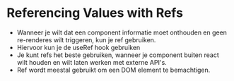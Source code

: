 # Referencing Values with Refs
- Wanneer je wilt dat een component informatie moet onthouden en geen re-renderes wilt triggeren, kun je ref gebruiken.
- Hiervoor kun je de useRef hook gebruiken
- Je kunt refs het beste gebruiken, wanneer je component buiten react wilt houden en wilt laten werken met externe API's. 
- Ref wordt meestal gebruikt om een DOM element te bemachtigen.